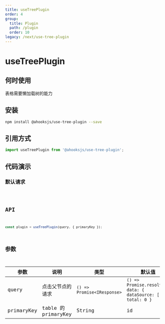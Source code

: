 ```yaml
---
title: useTreePlugin
order: 4
group:
  title: Plugin
  path: /plugin
  order: 10
legacy: /next/use-tree-plugin
---
```


# useTreePlugin

## 何时使用

表格需要懒加载树的能力

## 安装

```sh
npm install @ahooksjs/use-tree-plugin --save
```

## 引用方式

```js
import useTreePlugin from '@ahooksjs/use-tree-plugin';
```

## 代码演示

### 默认请求

<code src="./demo/default.tsx" />

## API

```js
const plugin = useTreePlugin(query, { primaryKey });
```

## 参数

| 参数       | 说明                | 类型                       | 默认值                                                       |
| ---------- | ------------------- | -------------------------- | ------------------------------------------------------------ |
| query      | 点击父节点的请求    | `() => Promise<IResponse>` | `() => Promise.resolve({ data: { dataSource: [], total: 0 }` |
| primaryKey | table 的 primaryKey | String                     | id                                                           |
